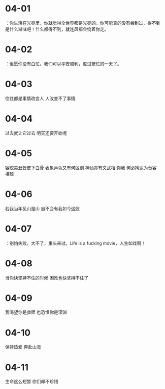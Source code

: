 # 04-01

：你生活在光亮里，你就觉得全世界都是光亮的。你可能真的没有尝到过，得不到是什么滋味吧！什么都得不到，就连风都会绕着你走。

# 04-02

：但愿你没有白忙，我们可以平安顺利，度过繁忙的一天了。

# 04-03

往往都是事情改变人 人改变不了事情

# 04-04

过去就让它过去 明天还要开始呢

# 04-05

容貌美丑皆皮下白骨 表象声色又有何区别 神仙亦有文武相 你我 何必拘泥为音容相貌

# 04-06

若我当年见山是山 自不会有我如今这般

# 04-07

：别怕失败，大不了，重头来过。Life is a fucking movie，人生如戏啊！

# 04-08

当你快坚持不住的时候 困难也快坚持不住了

# 04-09

我渴望你是救赎 也恐惧你是深渊

# 04-10

保持热爱 奔赴山海

# 04-11

生命这么短暂 你们却不珍惜
